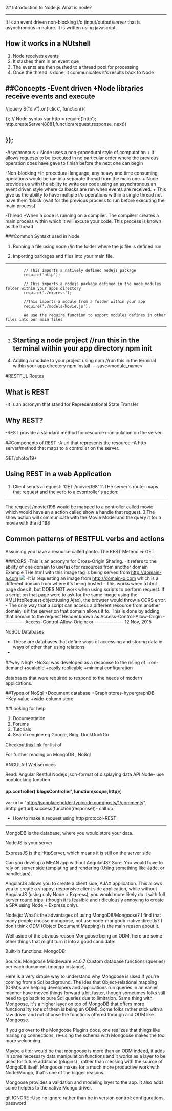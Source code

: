 2# Introduction to Node.js
What is node?
____________

It is an event driven non-blocking i/o (input/output)*server* that is asynchronous in nature.
It is written using javascript.
## How it works in a NUtshell
1. Node receives events
2. It stashes them in an event que
3. The events are then pushed to a thread pool for processing
4. Once the thread is done, it communicates it's results back to Node

##Concepts
-Event driven
	+Node libraries receive events and execute
----
//jquery
$("div").on('click', function(){
	

});
//
Node syntax
var http = require('http');
http.createServer(8081,function(request,response, next){
	

});
-------
-Asychronous
	+ Node uses a non-procedural style of computation
	+ It allows requests to be executed in no particular order where the previous operation does have gave to finish before the next one can begin

-Non-blocking
	+In procedural language, any heavy and time consuming operations would be ran in a separate thread from the main one. 
	+ Node provides us with the ability to write our code using an asynchronous an event driven style where callbacks are ran when events are received.
	+ This give us the ability to have multiple i/o operations within a single thread not have them 'block'(wait for the previous process to run before executing the main process).


-Thread
	+When a code is running on a compiler. 	The compilerr creates a main process within which it will excute your code. This process is known as the thread

###Common Syntaxt used in Node
1. Running a file using node
	//in the folder where the js file is defined run <filename>

2. Importing parkages and files into your main file. 
---
			// This imports a natively defined nodejs package
			require('http');
			
			// This imports a nodejs package defined in the node_modules folder within your apps directory
			require('./express');

			//This imports a module from a folder within your app
			require('./models/Movie.js');

			We use the require function to export modules defines in other files into our main files

-------


3. Starting a node project
	//run this in the terminal within your app directory npm init
	-----
4. Adding a module to your project using npm
	//run this in the terminal within your app directory npm install ---save<module_name>

#RESTFUL Routes
## What is REST
-It is an acronym that stand for Representational State Transfer

## Why REST?
-REST provide a standard method for resource manipulation on the server.

##Components of REST
-A url that represents the resource
-A http server/method that maps to a controller on the server.

GET/photo/19*


## Using REST in a web Application
1. Client sends a  request: 'GET /movie/198'
2.THe server's router maps that request and the verb to a cvontroller's action:
--------
The request /movie/198 would be mapped to a controller called movie which would have an a action called  show a handle that request.
3.The show action will communicate with the Movie Model and the query it for a movie with the id 198


## Common patterns of RESTFUL verbs and actions
Assuming you have a resource called photo. The REST
Method => GET

###CORS
-This is an acronym for Cross-Origin Sharing.
-It refers to the ability of one domain to use/ask for resources from another domain
			Example
			THe html with this image tag is being served from http://domain-a.com <img src="http://domain-b.com/mouse.jpg">
		-It is requesting an image from http://domain-b.com which is a different domain from where it's being hosted
		- This works when a html page does it, but DOES NOT work when using scripts to perform request. If a script on that page were to ask for the same image using the XMLHttpRequest object(using Ajax), the browser would throw a CORS error.
		- The only way that a script can access a different resource from another domain is if the server on that domain allows it to.
		This is done by adding that domain to the request Header known as Access-Control-Allow-Origin
		----------
		Access-Control-Allow-Origin:<allow domain> or <to allowany domain>
		--------------
12 Nov, 2015

NoSQL Databases
- These are databases that define ways of accessing and storing data in ways of other than using relations
-
##why NSql?
-NoSql was developed as a response to the rising of:
	+on-demand
	+scalable
	+easily replicable
	+minimal configuration

databases that were required to respond to the needs of modern applications.


##Types of NoSql
+Document database
+Graph stores-hypergraphDB
+Key-value
+wide-column store


##Looking for help
1. Documentation
2. Forums
3. Tutorials
4. Search engine eg Google, Bing, DuckDuckGo



Checkout[this link](http://nosql-database.org) for list of

For further reading on MongoDB , NoSql

ANGULAR
Webservices

Read: Angular
	  Restful
	  Nodejs
	  json-format of displaying data
	  API
	  Node- use nonblocking function

	 

#### pp.controller('blogsController',function($scope,$http){

var url = "http://jsonplaceholder.typicode.com/posts/1/comments";
$http.get(url).success(function(response))- call up
- How to make a request using http protocol-REST
-------------------------------------------------------------------
MongoDB is the database, where you would store your data.

NodeJS is your server

ExpressJS is the HttpServer, which means it is still on the server side

Can you develop a MEAN app without AngularJS? Sure. You would have to rely on server side templating and rendering (Using something like Jade, or handlebars).

AngularJS allows you to create a client side, AJAX application. This allows you to create a snappy, responsive client side application, while without AngularJS (using only Node + Express), you would more likely do it with full server round trips. (though it is feasible and ridiculously annoying to create a SPA using Node + Express only).

Node.js: What's the advantages of using MongoDB/Mongoose?
I find that many people choose  mongoose, not use node-mongodb-native directly? I don't think ODM (Object Document Mapping) is the main reason about it.

Well aside of the obvious reason Mongoose being an ODM, here are some other things that might turn it into a  good candidate:

Built-in functions: MongoDB:

Source: Mongoose Middleware v4.0.7
Custom database functions (queries) per each document (mongo instance).

Here is a very simple way to understand why Mongoose is used if you're coming from a Sql background. The idea that Object-relational mapping (ORM)s are helping developers and applications run queries in an easier manner have moved things forward a bit faster, though sometimes folks still need to go back to pure Sql queries due to limitation.
Same thing with Mongoose, it's a higher layer on top of MongoDB that offers more functionality (one of them is being an ODM). Some folks rather stick with a raw driver and not choose the functions offered through and ODM like Mongoose.

If you go over to the  Mongoose Plugins docs, one realizes that things like managing connections, re-using the schema with Mongoose makes the tool more welcoming.

Maybe a tl;dr would be that mongoose is more than an ODM indeed, it adds in some necessary data manipulation functions and it works as a layer to be used for future additions (plugins) , rather than messing with the source of MongoDB itself.
Mongoose makes for a much more productive work with Node/Mongo, that's one of the bigger reasons.

Mongoose provides a validation and modeling layer to the app. It also adds some helpers to the native Mongo driver.

git IGNORE
-Use no ignore rather than be in version control: configurations, password
